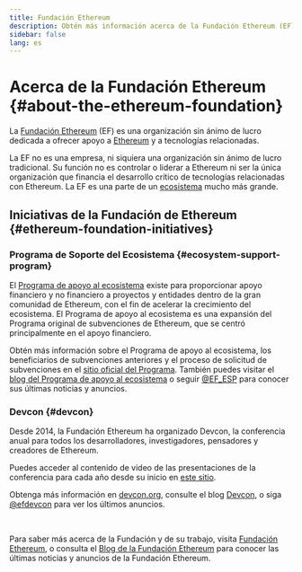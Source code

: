 ```yaml
---
title: Fundación Ethereum
description: Obtén más información acerca de la Fundación Ethereum (EF), una organización sin ánimo de lucro dedicada a dar soporte a Ethereum y a otras tecnologías similares.
sidebar: false
lang: es
---
```


# Acerca de la Fundación Ethereum {#about-the-ethereum-foundation}

<Logo/>

La [Fundación Ethereum](http://ethereum.foundation/) (EF) es una organización sin ánimo de lucro dedicada a ofrecer apoyo a [Ethereum](/en/what-is-ethereum/) y a tecnologías relacionadas.

La EF no es una empresa, ni siquiera una organización sin ánimo de lucro tradicional. Su función no es controlar o liderar a Ethereum ni ser la única organización que financia el desarrollo crítico de tecnologías relacionadas con Ethereum. La EF es una parte de un [ecosistema](/community/) mucho más grande.

## Iniciativas de la Fundación de Ethereum {#ethereum-foundation-initiatives}

### Programa de Soporte del Ecosistema {#ecosystem-support-program}

El [Programa de apoyo al ecosistema](https://esp.ethereum.foundation/) existe para proporcionar apoyo financiero y no financiero a proyectos y entidades dentro de la gran comunidad de Ethereum, con el fin de acelerar la crecimiento del ecosistema. El Programa de apoyo al ecosistema es una expansión del Programa original de subvenciones de Ethereum, que se centró principalmente en el apoyo financiero.

Obtén más información sobre el Programa de apoyo al ecosistema, los beneficiarios de subvenciones anteriores y el proceso de solicitud de subvenciones en el [sitio oficial del Programa](https://esp.ethereum.foundation/). También puedes visitar el [blog del Programa de apoyo al ecosistema](https://blog.ethereum.org/category/ecosystem-support-program/) o seguir [@EF_ESP](https://twitter.com/EF_ESP) para conocer sus últimas noticias y anuncios.

### Devcon {#devcon}

Desde 2014, la Fundación Ethereum ha organizado Devcon, la conferencia anual para todos los desarrolladores, investigadores, pensadores y creadores de Ethereum.

Puedes acceder al contenido de video de las presentaciones de la conferencia para cada año desde su inicio en [este sitio](https://archive.devcon.org/).

Obtenga más información en [devcon.org](https://devcon.org/), consulte el blog [Devcon](https://blog.ethereum.org/category/devcon/), o siga [@efdevcon](https://twitter.com/EFDevcon) para ver los últimos anuncios.

<br/>

Para saber más acerca de la Fundación y de su trabajo, visita [Fundación Ethereum](http://ethereum.foundation/), o consulta el [Blog de la Fundación Ethereum](https://blog.ethereum.org/) para conocer las últimas noticias y anuncios de la Fundación Ethereum.
